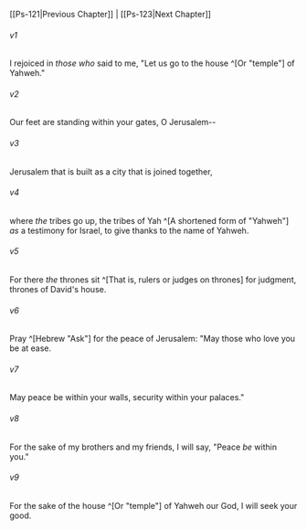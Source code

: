 ﻿---
aliases:
  - Psalms 122
---

[[Ps-121|Previous Chapter]] | [[Ps-123|Next Chapter]]

###### v1
I rejoiced in _those who_ said to me,
"Let us go to the house ^[Or "temple"] of Yahweh."

###### v2
Our feet are standing
within your gates, O Jerusalem--

###### v3
Jerusalem that is built
as a city that is joined together,

###### v4
where _the_ tribes go up,
the tribes of Yah ^[A shortened form of "Yahweh"] _as_ a testimony for Israel,
to give thanks to the name of Yahweh.

###### v5
For there _the_ thrones sit ^[That is, rulers or judges on thrones] for judgment,
thrones of David's house.

###### v6
Pray ^[Hebrew "Ask"] for the peace of Jerusalem:
"May those who love you be at ease.

###### v7
May peace be within your walls,
security within your palaces."

###### v8
For the sake of my brothers and my friends,
I will say, "Peace _be_ within you."

###### v9
For the sake of the house ^[Or "temple"] of Yahweh our God,
I will seek your good.